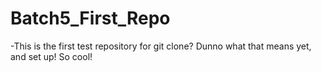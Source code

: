# Batch5_First_Repo

-This is the first test repository for git clone? Dunno what that means yet, and set up! So cool!
